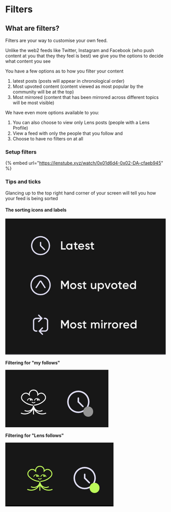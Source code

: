 # Filters

## What are filters?

Filters are your way to customise your own feed.

Unlike the web2 feeds like Twitter, Instagram and Facebook (who push content at you that they they feel is best) we give you the options to decide what content you see&#x20;



You have a few options as to how you filter your content

1. latest posts (posts will appear in chronological order)&#x20;
2. Most upvoted content (content viewed as most popular by the community will be at the top)&#x20;
3. Most mirrored (content that has been mirrored across different topics will be most visible)&#x20;

We have even more options available to you:&#x20;

1. You can also choose to view only Lens posts (people with a Lens Profile)
2. View a feed with only the people that you follow and&#x20;
3. &#x20;Choose to have no filters on at all

### Setup filters

{% embed url="https://lenstube.xyz/watch/0x01d6d4-0x02-DA-cfaeb945" %}

### Tips and ticks&#x20;

Glancing up to the top right hand corner of your screen will tell you how your feed is being sorted

#### The sorting icons and labels&#x20;

![](<../../../.gitbook/assets/image (20).png>)

**Filtering for "my follows"**&#x20;

![](<../../../.gitbook/assets/image (21).png>)

**Filtering for "Lens follows"**

![](<../../../.gitbook/assets/image (22).png>)
